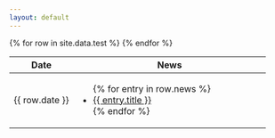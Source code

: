 ```yaml
---
layout: default
---
```


<table>
<colgroup>
    <col width="25%" />
    <col width="75%" />
</colgroup>
<thead>
    <tr class="header">
        <th>Date</th>
        <th>News</th>
    </tr>
</thead>
<tbody>
{% for row in site.data.test %}
    <tr>
        <td>{{ row.date }}</td>
        <td>
            <ul>
                {% for entry in row.news %}
                    <li><a href="{{ entry.url }}">{{ entry.title }}</a></li>
                {% endfor %}
            </ul>
        </td>
    </tr>
{% endfor %}
</tbody>
</table>

